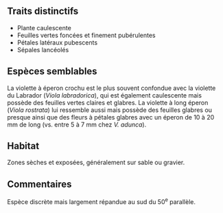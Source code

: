 
<!--

1-https://www.inaturalist.org/observations/249940659
1-https://www.inaturalist.org/observations/117328595
1-https://www.inaturalist.org/observations/163226550
1-https://www.inaturalist.org/observations/224270226
1-https://www.inaturalist.org/observations/117259439
1-https://www.inaturalist.org/observations/98533888
5-https://www.inaturalist.org/observations/98533888

-->

## Traits distinctifs

- Plante caulescente
- Feuilles vertes foncées et finement pubérulentes
- Pétales latéraux pubescents
- Sépales lancéolés

## Espèces semblables

La violette à éperon crochu est le plus souvent confondue avec la violette du Labrador (_Viola labradorica_), qui est également caulescente mais possède des feuilles vertes claires et glabres. La violette à long éperon (_Viola rostrata_) lui ressemble aussi mais possède des feuilles glabres ou presque ainsi que des fleurs à pétales glabres avec un éperon de 10 à 20 mm de long (vs. entre 5 à 7 mm chez _V. adunca_).

## Habitat

Zones sèches et exposées, généralement sur sable ou gravier.

## Commentaires

Espèce discrète mais largement répandue au sud du 50<sup>e</sup> parallèle.


